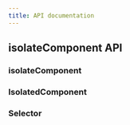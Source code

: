 ```yaml
---
title: API documentation
---
```


## isolateComponent API

### isolateComponent

### IsolatedComponent

### Selector
